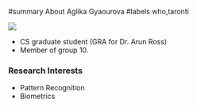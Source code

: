 ﻿#summary About Aglika Gyaourova
#labels who,taronti

<img src='http://ourmine.google.com/svn/trunk/share/img/aga2.jpg'>

<ul><li>CS graduate student (GRA for Dr. Arun Ross)<br>
</li><li>Member of group 10.</li></ul>

<h3>Research Interests</h3>
<ul><li>Pattern Recognition<br>
</li><li>Biometrics